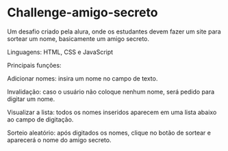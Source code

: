 # Challenge-amigo-secreto
Um desafio criado pela alura, onde os estudantes devem fazer um site para sortear um nome, basicamente um amigo secreto.

Linguagens: HTML, CSS e JavaScript

Principais funções:

Adicionar nomes: insira um nome no campo de texto.

Invalidação: caso o usuário não coloque nenhum nome, será pedido para digitar um nome.

Visualizar a lista: todos os nomes inseridos aparecem em uma lista abaixo ao campo de digitação.

Sorteio aleatório: após digitados os nomes, clique no botão de sortear e aparecerá o nome do amigo secreto.
